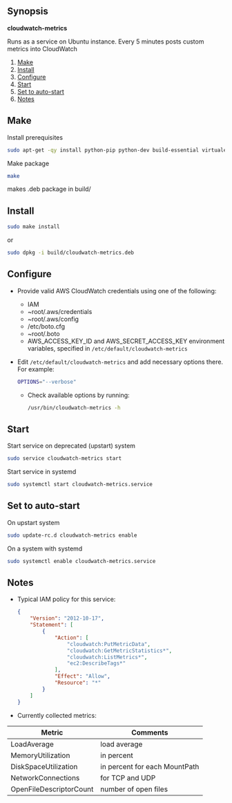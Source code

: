 ## Synopsis
**cloudwatch-metrics**

Runs as a service on Ubuntu instance. Every 5 minutes posts custom metrics into CloudWatch

1. [Make](#make)
2. [Install](#install)
3. [Configure](#configure)
4. [Start](#start)
5. [Set to auto-start](#set-to-auto-start)
6. [Notes](#notes)

## Make

Install prerequisites
```bash
sudo apt-get -qy install python-pip python-dev build-essential virtualenv
```

Make package
```bash
make
```
makes .deb package in build/

## Install

```bash
sudo make install
```
or
```bash
sudo dpkg -i build/cloudwatch-metrics.deb
```

## Configure

* Provide valid AWS CloudWatch credentials using one of the following: 
    * IAM
    * ~root/.aws/credentials
    * ~root/.aws/config
    * /etc/boto.cfg
    * ~root/.boto
    * AWS_ACCESS_KEY_ID and AWS_SECRET_ACCESS_KEY environment variables, specified in ```/etc/default/cloudwatch-metrics```

* Edit ```/etc/default/cloudwatch-metrics``` and add necessary options there. For example:
    ```bash
    OPTIONS="--verbose"
    ```
    * Check available options by running:
        ```bash
        /usr/bin/cloudwatch-metrics -h
        ```
## Start

Start service on deprecated (upstart) system
```bash
sudo service cloudwatch-metrics start
```
Start service in systemd
```bash
sudo systemctl start cloudwatch-metrics.service
```

## Set to auto-start

On upstart system
```bash
sudo update-rc.d cloudwatch-metrics enable
```
On a system with systemd 
```bash
sudo systemctl enable cloudwatch-metrics.service
```

## Notes

* Typical IAM policy for this service:
    ```json
    {
        "Version": "2012-10-17",
        "Statement": [
            {
                "Action": [
                    "cloudwatch:PutMetricData",
                    "cloudwatch:GetMetricStatistics*",
                    "cloudwatch:ListMetrics*",
                    "ec2:DescribeTags*"
                ],
                "Effect": "Allow",
                "Resource": "*"
            }
        ]
    }
    ```
    

* Currently collected metrics:


| Metric  | Comments |
| ------------- | ------------- |
| LoadAverage  | load average|
| MemoryUtilization  | in percent  |
| DiskSpaceUtilization  | in percent for each MountPath  |
| NetworkConnections  | for TCP and UDP  |
| OpenFileDescriptorCount  | number of open files |
